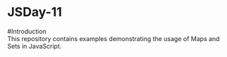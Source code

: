 # JSDay-11
#Introduction <br/>
This repository contains examples demonstrating the usage of Maps and Sets in JavaScript.
